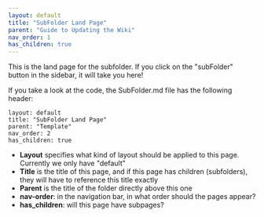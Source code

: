 ```yaml
---
layout: default
title: "SubFolder Land Page"
parent: "Guide to Updating the Wiki"
nav_order: 1
has_children: true
---
```


This is the land page for the subfolder. If you click on the "subFolder" button in the sidebar, it will take you here!


If you take a look at the code, the SubFolder.md file has the following header:
```
layout: default
title: "SubFolder Land Page"
parent: "Template"
nav_order: 2
has_children: true
```

- **Layout** specifies what kind of layout should be applied to this page. Currently we only have "default"
- **Title** is the title of this page, and if this page has children (subfolders), they will have to reference this title exactly
- **Parent** is the title of the folder directly above this one
- **nav-order**: in the navigation bar, in what order should the pages appear?
- **has_children**: will this page have subpages?
